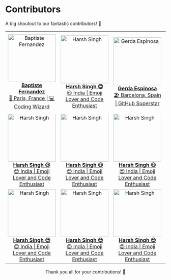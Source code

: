 # Contributors

A big shoutout to our fantastic contributors! 🎉

<!-- Contributor Table -->
<table>
    <tr>
        <td align="center">
            <a href="https://github.com/fernandezbaptiste">
                <img src="https://github.com/fernandezbaptiste.png" width="150" height="150" alt="Baptiste Fernandez">
                <br>
                <strong>Baptiste Fernandez</strong>
                <br>
                🚀 Paris, France | 💻 Coding Wizard
            </a>
        </td>
        <td align="center">
            <a href="https://github.com/harshsinghcs">
                <img src="https://github.com/harshsinghcs.png" width="150" height="150" alt="Harsh Singh">
                <br>
                <strong>Harsh Singh 😍</strong>
                <br>
                😍 India | Emoji Lover and Code Enthusiast
            </a>
        </td>
        <td align="center">
            <a href="https://github.com/gerdaespinosa">
                <img src="https://github.com/gerdaespinosa.png" width="150" height="150" alt="Gerda Espinosa">
                <br>
                <strong>Gerda Espinosa</strong>
                <br>
                🏖️ Barcelona, Spain | GitHub Superstar
            </a>
        </td>
        <td align="center">
            <a href="https://github.com/ChildEater69">
                <img src="https://github.com/ChildEater69.png" width="150" height="150" alt="Avdhesh Kumar Sharma">
                <br>
                <strong>Avdhesh Kumar Sharma 😊</strong>
                <br>
                🌟 Delhi, India | Software Developer and Traveler
            </a>
        </td>
    </tr>
    <tr>
        <td align="center">
            <a href="https://github.com/harshsinghcs">
                <img src="https://github.com/harshsinghcs.png" width="150" height="150" alt="Harsh Singh">
                <br>
                <strong>Harsh Singh 😍</strong>
                <br>
                😍 India | Emoji Lover and Code Enthusiast
            </a>
        </td>
        <td align="center">
            <a href="https://github.com/harshsinghcs">
                <img src="https://github.com/harshsinghcs.png" width="150" height="150" alt="Harsh Singh">
                <br>
                <strong>Harsh Singh 😍</strong>
                <br>
                😍 India | Emoji Lover and Code Enthusiast
            </a>
        </td>
        <td align="center">
            <a href="https://github.com/harshsinghcs">
                <img src="https://github.com/harshsinghcs.png" width="150" height="150" alt="Harsh Singh">
                <br>
                <strong>Harsh Singh 😍</strong>
                <br>
                😍 India | Emoji Lover and Code Enthusiast
            </a>
        </td>
       <td align="center">
            <a href="https://github.com/harshsinghcs">
                <img src="https://github.com/harshsinghcs.png" width="150" height="150" alt="Harsh Singh">
                <br>
                <strong>Harsh Singh 😍</strong>
                <br>
                😍 India | Emoji Lover and Code Enthusiast
            </a>
        </td>
    </tr>
    <tr>
        <td align="center">
            <a href="https://github.com/harshsinghcs">
                <img src="https://github.com/harshsinghcs.png" width="150" height="150" alt="Harsh Singh">
                <br>
                <strong>Harsh Singh 😍</strong>
                <br>
                😍 India | Emoji Lover and Code Enthusiast
            </a>
        </td>
        <td align="center">
            <a href="https://github.com/harshsinghcs">
                <img src="https://github.com/harshsinghcs.png" width="150" height="150" alt="Harsh Singh">
                <br>
                <strong>Harsh Singh 😍</strong>
                <br>
                😍 India | Emoji Lover and Code Enthusiast
            </a>
        </td>
        <td align="center">
            <a href="https://github.com/harshsinghcs">
                <img src="https://github.com/harshsinghcs.png" width="150" height="150" alt="Harsh Singh">
                <br>
                <strong>Harsh Singh 😍</strong>
                <br>
                😍 India | Emoji Lover and Code Enthusiast
            </a>
        </td>
       <td align="center">
            <a href="https://github.com/harshsinghcs">
                <img src="https://github.com/harshsinghcs.png" width="150" height="150" alt="Harsh Singh">
                <br>
                <strong>Harsh Singh 😍</strong>
                <br>
                😍 India | Emoji Lover and Code Enthusiast
            </a>
        </td>
    </tr>
</table>
<!-- End of Contributor Table -->

<!-- Thank You Message -->
<div align="center">
    Thank you all for your contributions! 🙌
</div>
